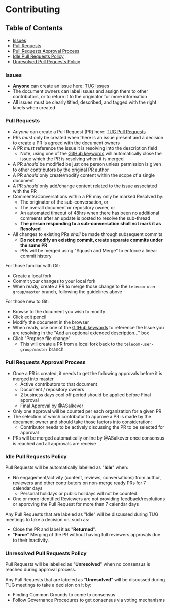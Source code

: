 # Contributing

## Table of Contents
* [Issues](#issues)
* [Pull Requests](#prs)
* [Pull Requests Approval Process](#approvals)
* [Idle Pull Requests Policy](#idle)
* [Unresolved Pull Requests Policy](#unresolved)


<a name="issues"></a>
### Issues

- **Anyone** can create an issue here: [TUG Issues](https://github.com/cncf/telecom-user-group/issues)
- The document owners can label issues and assign them to other contributors, or to return it to the originator for more information
- All issues must be clearly titled, described, and tagged with the right labels when created

<!--
Potential addition: list the labels used and what they mean (or, make them obvious).
-->

<a name="prs"></a>
### Pull Requests

- *Anyone* can create a Pull Request (PR) here: [TUG Pull Requests]()
- PRs *must* only be created when there is an issue present and a decision to create a PR is agreed with the document owners
- A PR *must* reference the issue it is resolving into the description field
  - Note, using one of the [GitHub keywords](https://help.github.com/en/github/managing-your-work-on-github/linking-a-pull-request-to-an-issue#linking-a-pull-request-to-an-issue-using-a-keyword) will automatically close the issue which the PR is resolving when it is merged
- A PR *should* be modified be just one person unless permission is given to other contributors by the original PR author
- A PR *should* only create/modify content within the scope of a single document
- A PR *should* only add/change content related to the issue associated with the PR
- Comments/Conversations within a PR may only be marked Resolved by:
  - The originator of the sub-conversation, or
  - The overall document or repository owner, or
  - An automated timeout of 48hrs when there has been no additional comments after an update is posted to resolve the sub-thread
  - **The person responding to a sub-conversation shall not mark it as Resolved**
- All changes to existing PRs *shall* be made through subsequent commits
  - **Do not modify an existing commit, create separate commits under the same PR**
  - PRs will be merged using "Squash and Merge" to enforce a linear commit history

For those familiar with Git:
- Create a local fork
- Commit your changes to your local fork
- When ready, create a PR to merge those change to the `telecom-user-group/master` branch, following the guidelines above

For those new to Git:
- Browse to the document you wish to modify
- Click edit pencil
- Modify the document in the browser
- When ready, use one of the [GitHub keywords](https://help.github.com/en/github/managing-your-work-on-github/linking-a-pull-request-to-an-issue#linking-a-pull-request-to-an-issue-using-a-keyword) to reference the Issue you are resolving in the "Add an optional extended description..." box
- Click "Propose file change"
  - This will create a PR from a local fork back to the `telecom-user-group/master` branch


<a name="approvals"></a>
### Pull Requests Approval Process

- Once a PR is created, it needs to get the following approvals before it is merged into master
  - Active contributors to that document
  - Document / repository owners
  - 2 business days cool off period should be applied before Final approval
  - Final Approval by @ASalkever
- Only one approval will be counted per each organization for a given PR
- The selection of which contributor to approve a PR is made by the document owner and should take those factors into consideration:
  - Contributor needs to be actively discussing the PR to be selected for approval
- PRs will be merged automatically online by @ASalkever once consensus is reached and all approvals are receive

<a name="idle"></a>
### Idle Pull Requests Policy

Pull Requests will be automatically labelled as "**Idle**" when:
- No engagement/activity (content, reviews, conversations) from author, reviewers and other contributors on non-merge ready PRs for 7 calendar days
  - Personal holidays or public holidays will not be counted
- One or more identified Reviewers are not providing feedback/resolutions or approving the Pull Request for more than 7 calendar days

Any Pull Requests that are labeled as "Idle" will be discussed during TUG meetings to take a decision on, such as:
- Close the PR and label it as "**Returned**".
- "**Force**" Merging of the PR without having full reviewers approvals due to their inactivity.

<a name="unresolved"></a>
### Unresolved Pull Requests Policy

Pull Requests will be labelled as "**Unresolved**" when no consensus is reached during approval process.

Any Pull Requests that are labeled as "**Unresolved**" will be discussed during TUG meetings to take a decision on it by:
- Finding Common Grounds to come to consensus
- Follow Governance Procedures to get consensus via voting mechanisms

